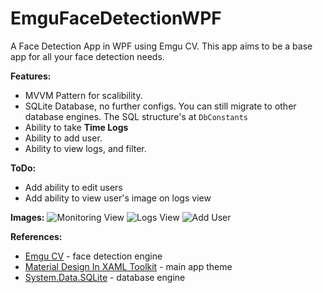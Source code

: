 # EmguFaceDetectionWPF
A Face Detection App in WPF using Emgu CV. This app aims to be a base app for all your face detection needs. 

**Features:**
* MVVM Pattern for scalibility.
* SQLite Database, no further configs. You can still migrate to other database engines. The SQL structure's at `DbConstants`
* Ability to take **Time Logs**
* Ability to add user.
* Ability to view logs, and filter.

**ToDo:**
* Add ability to edit users
* Add ability to view user's image on logs view

**Images:**
![Monitoring View][sc1]
![Logs View][sc2]
![Add User][sc3]

**References:**
* [Emgu CV][Ref 1] - face detection engine
* [Material Design In XAML Toolkit][Ref 2] - main app theme
* [System.Data.SQLite][Ref 3] - database engine

[sc1]: https://raw.githubusercontent.com/zxcdani/EmguFaceDetectionWPF/master/Images/screen1.png
[sc2]: https://raw.githubusercontent.com/zxcdani/EmguFaceDetectionWPF/master/Images/screen2.png
[sc3]: https://raw.githubusercontent.com/zxcdani/EmguFaceDetectionWPF/master/Images/screen3.png
[Ref 1]: http://www.emgu.com/wiki/index.php/Main_Page
[Ref 2]: https://github.com/ButchersBoy/MaterialDesignInXamlToolkit
[Ref 3]: https://system.data.sqlite.org/index.html/doc/trunk/www/index.wiki
